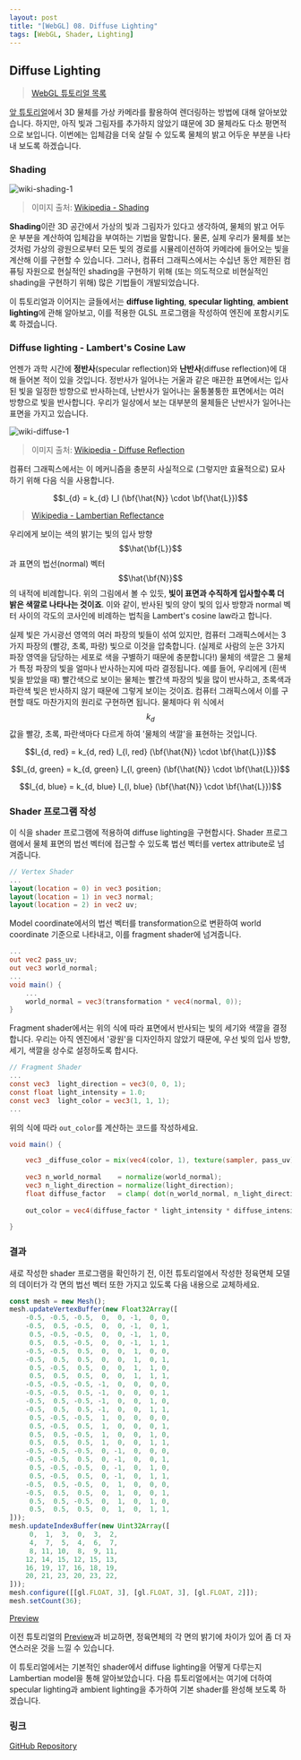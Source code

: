 ```yaml
---
layout: post
title: "[WebGL] 08. Diffuse Lighting"
tags: [WebGL, Shader, Lighting]
---
```

## Diffuse Lighting

> [WebGL 튜토리얼 목록]({{site.url}}/1_webgl-tutorials)

[앞 튜토리얼]({{site.url}}/2019/05/07/webgl-view-projection)에서 3D 물체를 가상 카메라를 활용하여 렌더링하는 방법에 대해 알아보았습니다. 하지만, 아직 빛과 그림자를 추가하지 않았기 떄문에 3D 물체라도 다소 평면적으로 보입니다. 이번에는 입체감을 더욱 살릴 수 있도록 물체의 밝고 어두운 부분을 나타내 보도록 하겠습니다.

<!--more-->

### Shading

![wiki-shading-1](https://upload.wikimedia.org/wikipedia/commons/8/84/Phong-shading-sample.jpg)

> 이미지 출처: [Wikipedia - Shading](https://en.wikipedia.org/wiki/Shading)

**Shading**이란 3D 공간에서 가상의 빛과 그림자가 있다고 생각하여, 물체의 밝고 어두운 부분을 계산하여 입체감을 부여하는 기법을 말합니다. 물론, 실제 우리가 물체를 보는 것처럼 가상의 광원으로부터 모든 빛의 경로를 시뮬레이션하여 카메라에 들어오는 빛을 계산해 이를 구현할 수 있습니다. 그러나, 컴퓨터 그래픽스에서는 수십년 동안 제한된 컴퓨팅 자원으로 현실적인 shading을 구현하기 위해 (또는 의도적으로 비현실적인 shading을 구현하기 위해) 많은 기법들이 개발되었습니다.

이 튜토리얼과 이어지는 글들에서는 **diffuse lighting**, **specular lighting**, **ambient lighting**에 관해 알아보고, 이를 적용한 GLSL 프로그램을 작성하여 엔진에 포함시키도록 하겠습니다.

### Diffuse lighting - Lambert's Cosine Law

언젠가 과학 시간에 **정반사**(specular reflection)와 **난반사**(diffuse reflection)에 대해 들어본 적이 있을 것입니다. 정반사가 일어나는 거울과 같은 매끈한 표면에서는 입사된 빛을 일정한 방향으로 반사하는데, 난반사가 일어나는 울퉁불퉁한 표면에서는 여러 방향으로 빛을 반사합니다. 우리가 일상에서 보는 대부분의 물체들은 난반사가 일어나는 표면을 가지고 있습니다.

![wiki-diffuse-1](https://upload.wikimedia.org/wikipedia/commons/b/bd/Lambert2.gif)
> 이미지 출처: [Wikipedia - Diffuse Reflection](https://en.wikipedia.org/wiki/Diffuse_reflection)

컴퓨터 그래픽스에서는 이 메커니즘을 충분히 사실적으로 (그렇지만 효율적으로) 묘사하기 위해 다음 식을 사용합니다.

$$I_{d} = k_{d} I_l (\bf{\hat{N}} \cdot \bf{\hat{L}})$$

> [Wikipedia - Lambertian Reflectance](https://en.wikipedia.org/wiki/Lambertian_reflectance)

우리에게 보이는 색의 밝기는 빛의 입사 방향 $$\hat{\bf{L}}$$과 표면의 법선(normal) 벡터 $$\hat{\bf{N}}$$의 내적에 비례합니다. 위의 그림에서 볼 수 있듯, **빛이 표면과 수직하게 입사할수록 더 밝은 색깔로 나타나는 것이죠**. 이와 같이, 반사된 빛의 양이 빛의 입사 방향과 normal 벡터 사이의 각도의 코사인에 비례하는 법칙을 Lambert's cosine law라고 합니다.

실제 빛은 가시광선 영역의 여러 파장의 빛들이 섞여 있지만, 컴퓨터 그래픽스에서는 3가지 파장의 (빨강, 초록, 파랑) 빛으로 이것을 압축합니다. (실제로 사람의 눈은 3가지 파장 영역을 담당하는 세포로 색을 구별하기 때문에 충분합니다!) 물체의 색깔은 그 물체가 특정 파장의 빛을 얼마나 반사하는지에 따라 결정됩니다. 예를 들어, 우리에게 (흰색 빛을 받았을 때) 빨간색으로 보이는 물체는 빨간색 파장의 빛을 많이 반사하고, 초록색과 파란색 빛은 반사하지 않기 때문에 그렇게 보이는 것이죠. 컴퓨터 그래픽스에서 이를 구현할 때도 마찬가지의 원리로 구현하면 됩니다. 물체마다 위 식에서 $$k_d$$ 값을 빨강, 초록, 파란색마다 다르게 하여 '물체의 색깔'을 표현하는 것입니다.

$$I_{d, red} = k_{d, red} I_{l, red} (\bf{\hat{N}} \cdot \bf{\hat{L}})$$

$$I_{d, green} = k_{d, green} I_{l, green} (\bf{\hat{N}} \cdot \bf{\hat{L}})$$

$$I_{d, blue} = k_{d, blue} I_{l, blue} (\bf{\hat{N}} \cdot \bf{\hat{L}})$$

### Shader 프로그램 작성

이 식을 shader 프로그램에 적용하여 diffuse lighting을 구현합시다. Shader 프로그램에서 물체 표면의 법선 벡터에 접근할 수 있도록 법선 벡터를 vertex attribute로 넘겨줍니다.

```GLSL
// Vertex Shader
...
layout(location = 0) in vec3 position;
layout(location = 1) in vec3 normal;
layout(location = 2) in vec2 uv;
```
Model coordinate에서의 법선 벡터를 transformation으로 변환하여 world coordinate 기준으로 나타내고, 이를 fragment shader에 넘겨줍니다.
```GLSL
...
out vec2 pass_uv;
out vec3 world_normal;
...
void main() {
    ...
    world_normal = vec3(transformation * vec4(normal, 0));
}
```

Fragment shader에서는 위의 식에 따라 표면에서 반사되는 빛의 세기와 색깔을 결정합니다. 우리는 아직 엔진에서 '광원'을 디자인하지 않았기 때문에, 우선 빛의 입사 방향, 세기, 색깔을 상수로 설정하도록 합시다.

```GLSL
// Fragment Shader
...
const vec3  light_direction = vec3(0, 0, 1);
const float light_intensity = 1.0;
const vec3  light_color = vec3(1, 1, 1);
...
```

위의 식에 따라 `out_color`를 계산하는 코드를 작성하세요.

```GLSL
void main() {

    vec3 _diffuse_color = mix(vec4(color, 1), texture(sampler, pass_uv), use_texture).xyz;
    
    vec3 n_world_normal    = normalize(world_normal);
    vec3 n_light_direction = normalize(light_direction);
    float diffuse_factor   = clamp( dot(n_world_normal, n_light_direction), 0.0, 1.0 );
    
    out_color = vec4(diffuse_factor * light_intensity * diffuse_intensity * (_diffuse_color * light_color), 1.0);
    
}
```

### 결과

새로 작성한 shader 프로그램을 확인하기 전, 이전 튜토리얼에서 작성한 정육면체 모델의 데이터가 각 면의 법선 벡터 또한 가지고 있도록 다음 내용으로 교체하세요.

```typescript
const mesh = new Mesh();
mesh.updateVertexBuffer(new Float32Array([
    -0.5, -0.5, -0.5,  0,  0, -1,  0, 0,
    -0.5,  0.5, -0.5,  0,  0, -1,  0, 1,
     0.5, -0.5, -0.5,  0,  0, -1,  1, 0,
     0.5,  0.5, -0.5,  0,  0, -1,  1, 1,
    -0.5, -0.5,  0.5,  0,  0,  1,  0, 0,
    -0.5,  0.5,  0.5,  0,  0,  1,  0, 1,
     0.5, -0.5,  0.5,  0,  0,  1,  1, 0,
     0.5,  0.5,  0.5,  0,  0,  1,  1, 1,
    -0.5, -0.5, -0.5, -1,  0,  0,  0, 0,
    -0.5, -0.5,  0.5, -1,  0,  0,  0, 1,
    -0.5,  0.5, -0.5, -1,  0,  0,  1, 0,
    -0.5,  0.5,  0.5, -1,  0,  0,  1, 1,
     0.5, -0.5, -0.5,  1,  0,  0,  0, 0,
     0.5, -0.5,  0.5,  1,  0,  0,  0, 1,
     0.5,  0.5, -0.5,  1,  0,  0,  1, 0,
     0.5,  0.5,  0.5,  1,  0,  0,  1, 1,
    -0.5, -0.5, -0.5,  0, -1,  0,  0, 0,
    -0.5, -0.5,  0.5,  0, -1,  0,  0, 1,
     0.5, -0.5, -0.5,  0, -1,  0,  1, 0,
     0.5, -0.5,  0.5,  0, -1,  0,  1, 1,
    -0.5,  0.5, -0.5,  0,  1,  0,  0, 0,
    -0.5,  0.5,  0.5,  0,  1,  0,  0, 1,
     0.5,  0.5, -0.5,  0,  1,  0,  1, 0,
     0.5,  0.5,  0.5,  0,  1,  0,  1, 1,
]));
mesh.updateIndexBuffer(new Uint32Array([
     0,  1,  3,  0,  3,  2,
     4,  7,  5,  4,  6,  7,
     8, 11, 10,  8,  9, 11,
    12, 14, 15, 12, 15, 13,
    16, 19, 17, 16, 18, 19,
    20, 21, 23, 20, 23, 22,
]));
mesh.configure([[gl.FLOAT, 3], [gl.FLOAT, 3], [gl.FLOAT, 2]]);
mesh.setCount(36);
```

[Preview]({{site.url}}/pages/webgl-tutorials/08-diffuse-lighting)

이전 튜토리얼의 [Preview]({{site.url}}/pages/webgl-tutorials/07-view-projection)과 비교하면, 정육면체의 각 면의 밝기에 차이가 있어 좀 더 자연스러운 것을 느낄 수 있습니다.

이 튜토리얼에서는 기본적인 shader에서 diffuse lighting을 어떻게 다루는지 Lambertian model을 통해 알아보았습니다. 다음 튜토리얼에서는 여기에 더하여 specular lighting과 ambient lighting을 추가하여 기본 shader를 완성해 보도록 하겠습니다.

### 링크

[GitHub Repository](https://github.com/inhibitor1217/webgl-tutorials/tree/master/tutorials/08-diffuse-lighting)